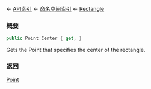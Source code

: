 ← [API索引](Api-Index) ← [命名空间索引](Namespace-Index) ← [Rectangle](VRageMath.Rectangle)

### 概要

```csharp
public Point Center { get; }
```

Gets the Point that specifies the center of the rectangle.

### 返回

[Point](VRageMath.Point)

